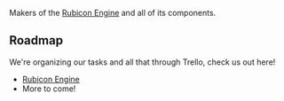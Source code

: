 Makers of the [Rubicon Engine](https://github.com/RubiconTeam/Rubicon) and all of its components.

## Roadmap
We're organizing our tasks and all that through Trello, check us out here!
- [Rubicon Engine](https://trello.com/b/s1utaWER/⨂-rubicon-engine)
- More to come!
